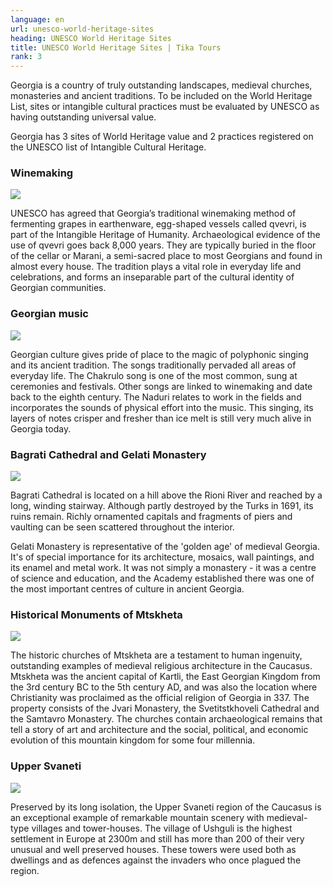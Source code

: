 ```yaml
---
language: en
url: unesco-world-heritage-sites
heading: UNESCO World Heritage Sites
title: UNESCO World Heritage Sites | Tika Tours
rank: 3
---
```

<div class="row content-row"><!-- 873 (1)-->
<div class="col-xs-12 col-sm-6 col-md-6"><!-- 1198 -->

Georgia is a country of truly outstanding landscapes, medieval churches, monasteries
and ancient traditions. To be included on the World Heritage List, sites or intangible
cultural practices must be evaluated by UNESCO as having outstanding universal value.

</div>

<div class="col-xs-12 col-sm-6 col-md-6"><!-- 1199 -->

Georgia has 3 sites of World Heritage value and 2 practices registered on the UNESCO
list of Intangible Cultural Heritage.

</div>

</div>

<div class="row content-row"><!-- 874 (3)-->
<div class="col-xs-12 col-sm-6 col-md-6"><!-- 1200 -->

### Winemaking


![](/library/content/img27.jpg)

UNESCO has agreed that Georgia’s traditional winemaking method of fermenting grapes
in earthenware, egg\-shaped vessels called qvevri, is part of the Intangible Heritage
of Humanity. Archaeological evidence of the use of qvevri goes back 8,000 years.
They are typically buried in the floor of the cellar or Marani, a semi\-sacred place
to most Georgians and found in almost every house. The tradition plays a vital role
in everyday life and celebrations, and forms an inseparable part of the cultural
identity of Georgian communities.

</div>

<div class="col-xs-12 col-sm-6 col-md-6"><!-- 1201 -->

### Georgian music


![](/library/content/img28.jpg)

Georgian culture gives pride of place to the magic of polyphonic singing and its
ancient tradition. The songs traditionally pervaded all areas of everyday life.
The Chakrulo song is one of the most common, sung at ceremonies and festivals. Other
songs are linked to winemaking and date back to the eighth century. The Naduri relates
to work in the fields and incorporates the sounds of physical effort into the music.
This singing, its layers of notes crisper and fresher than ice melt is still very
much alive in Georgia today.

</div>

</div>

<div class="row content-row"><!-- 875 (4)-->
<div class="col-xs-12 col-sm-6 col-md-6"><!-- 1202 -->

### Bagrati Cathedral and Gelati Monastery


![](/library/content/img24.jpg)

Bagrati Cathedral is located on a hill above the Rioni River and reached by a long,
winding stairway. Although partly destroyed by the Turks in 1691, its ruins remain.
Richly ornamented capitals and fragments of piers and vaulting can be seen scattered
throughout the interior.

Gelati Monastery is representative of the 'golden age' of medieval Georgia. It's
of special importance for its architecture, mosaics, wall paintings, and its enamel
and metal work. It was not simply a monastery \- it was a centre of science and
education, and the Academy established there was one of the most important centres
of culture in ancient Georgia.

</div>

<div class="col-xs-12 col-sm-6 col-md-6"><!-- 1203 -->

### Historical Monuments of Mtskheta


![](/library/content/img25.jpg)

The historic churches of Mtskheta are a testament to human ingenuity, outstanding
examples of medieval religious architecture in the Caucasus. Mtskheta was the ancient
capital of Kartli, the East Georgian Kingdom from the 3rd century BC to the 5th
century AD, and was also the location where Christianity was proclaimed as the official
religion of Georgia in 337. The property consists of the Jvari Monastery, the Svetitstkhoveli
Cathedral and the Samtavro Monastery. The churches contain archaeological remains
that tell a story of art and architecture and the social, political, and economic
evolution of this mountain kingdom for some four millennia.

</div>

</div>

<div class="row content-row"><!-- 876 (5)-->
<div class="col-xs-12 col-sm-6 col-md-6"><!-- 1204 -->

### Upper Svaneti


![](/library/content/img26.jpg)

Preserved by its long isolation, the Upper Svaneti region of the Caucasus is an exceptional
example of remarkable mountain scenery with medieval\-type villages and tower\-houses.
The village of Ushguli is the highest settlement in Europe at 2300m and still has
more than 200 of their very unusual and well preserved houses. These towers were
used both as dwellings and as defences against the invaders who once plagued the
region.

</div>

<div class="col-xs-12 col-sm-6 col-md-6"><!-- 1205 -->



</div>

</div>
